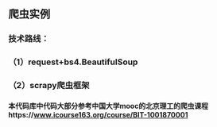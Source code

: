 ## 爬虫实例
### 技术路线：
### （1）request+bs4.BeautifulSoup
### （2）scrapy爬虫框架

#### 本代码库中代码大部分参考中国大学mooc的北京理工的爬虫课程https://www.icourse163.org/course/BIT-1001870001
